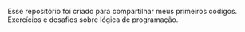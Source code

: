 Esse repositório foi criado para compartilhar meus primeiros códigos.
Exercícios e desafios sobre lógica de programação.

